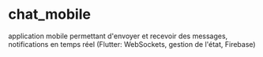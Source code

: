 # chat_mobile
application mobile permettant d'envoyer et recevoir des messages, notifications en temps réel 
(Flutter:  WebSockets, gestion de l'état, Firebase)
